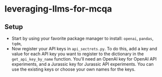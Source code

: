 # leveraging-llms-for-mcqa

## Setup
* Start by using your favorite package manager to install: `openai`, `pandas`, `tqdm`,
* Now register your API keys in `api_sectrets.py`. To do this, add a key and value for each API key you want to register to the dictionary in the `get_api_key_by_name` function. You'll need an OpenAI key for OpenAI API experiments, and a Jurassic key for Jurassic API experiments. You can use the existing keys or choose your own names for the keys.
